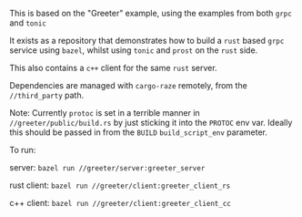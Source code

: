 This is based on the "Greeter" example, using the examples from both `grpc` and `tonic`

It exists as a repository that demonstrates how to build a `rust` based `grpc` service using `bazel`, whilst using `tonic` and `prost` on the `rust` side.

This also contains a `c++` client for the same `rust` server.

Dependencies are managed with `cargo-raze` remotely, from the `//third_party` path.

Note: Currently `protoc` is set in a terrible manner in `//greeter/public/build.rs` by just sticking it into the `PROTOC` env var. Ideally this should be passed in from the `BUILD` `build_script_env` parameter.

To run:

server: `bazel run //greeter/server:greeter_server`

rust client: `bazel run //greeter/client:greeter_client_rs`

c++ client: `bazel run //greeter/client:greeter_client_cc`
